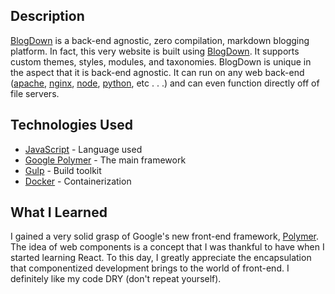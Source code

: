 ## Description

[BlogDown](https://github.com/thingdown/blogdown) is a back-end agnostic, zero compilation, markdown blogging platform. In fact, this very website is built using [BlogDown](https://github.com/thingdown/blogdown).
It supports custom themes, styles, modules, and taxonomies. BlogDown is unique in the aspect that it is back-end agnostic.
It can run on any web back-end \([apache](http://httpd.apache.org/), [nginx](https://www.nginx.com/),
[node](https://nodejs.org), [python](https://docs.python.org/2/library/simplehttpserver.html), etc . . .\)
and can even function directly off of file servers.

## Technologies Used

* [JavaScript](https://www.w3schools.com/js/) - Language used
* [Google Polymer](https://www.polymer-project.org/) - The main framework
* [Gulp](http://gulpjs.com/) - Build toolkit
* [Docker](https://www.docker.com/) - Containerization

## What I Learned

I gained a very solid grasp of Google's new front-end framework, [Polymer](https://www.polymer-project.org/).
The idea of web components is a concept that I was thankful to have when I started learning React.  To this day, I greatly
appreciate the encapsulation that componentized development brings to the world of front-end.
I definitely like my code DRY \(don't repeat yourself\).
